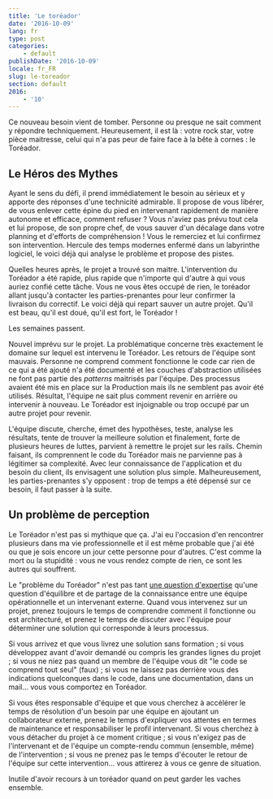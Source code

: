 ```yaml
---
title: 'Le toréador'
date: '2016-10-09'
lang: fr
type: post
categories:
    - default
publishDate: '2016-10-09'
locale: fr_FR
slug: le-toreador
section: default
2016:
    - '10'
---
```


Ce nouveau besoin vient de tomber. Personne ou presque ne sait comment y répondre techniquement. Heureusement, il est là : votre rock star, votre pièce maitresse, celui qui n'a pas peur de faire face à la bête à cornes : le Toréador.

<!--more-->

## Le Héros des Mythes

Ayant le sens du défi, il prend immédiatement le besoin au sérieux et y apporte des réponses d'une technicité admirable. Il propose de vous libérer, de vous enlever cette épine du pied en intervenant rapidement de manière autonome et efficace, comment refuser ? Vous n'aviez pas prévu tout cela et lui propose, de son propre chef, de vous sauver d'un décalage dans votre planning et d'efforts de compréhension ! Vous le remerciez et lui confirmez son intervention. Hercule des temps modernes enfermé dans un labyrinthe logiciel, le voici déjà qui analyse le problème et propose des pistes.

Quelles heures après, le projet a trouvé son maitre. L'intervention du Toréador a été rapide, plus rapide que n'importe qui d'autre à qui vous auriez confié cette tâche. Vous ne vous êtes occupé de rien, le toréador allant jusqu'à contacter les parties-prenantes pour leur confirmer la livraison du correctif. Le voici déjà qui repart sauver un autre projet. Qu'il est beau, qu'il est doué, qu'il est fort, le Toréador !

Les semaines passent.

Nouvel imprévu sur le projet. La problématique concerne très exactement le domaine sur lequel est intervenu le Toréador. Les retours de l'équipe sont mauvais. Personne ne comprend comment fonctionne le code car rien de ce qui a été ajouté n'a été documenté et les couches d'abstraction utilisées ne font pas partie des _patterns_ maitrisés par l'équipe. Des processus avaient été mis en place sur la Production mais ils ne semblent pas avoir été utilisés. Résultat, l'équipe ne sait plus comment revenir en arrière ou intervenir à nouveau. Le Toréador est injoignable ou trop occupé par un autre projet pour revenir.

L'équipe discute, cherche, émet des hypothèses, teste, analyse les résultats, tente de trouver la meilleure solution et finalement, forte de plusieurs heures de luttes, parvient à remettre le projet sur les rails. Chemin faisant, ils comprennent le code du Toréador mais ne parvienne pas à légitimer sa complexité. Avec leur connaissance de l'application et du besoin du client, ils envisagent une solution plus simple. Malheureusement, les parties-prenantes s'y opposent : trop de temps a été dépensé sur ce besoin, il faut passer à la suite.

## Un problème de perception

Le Toréador n'est pas si mythique que ça. J'ai eu l'occasion d'en rencontrer plusieurs dans ma vie professionnelle et il est même probable que j'ai été ou que je sois encore un jour cette personne pour d'autres. C'est comme la mort ou la stupidité : vous ne vous rendez compte de rien, ce sont les autres qui souffrent.

Le "problème du Toréador" n'est pas tant [une question d'expertise](/2015/09/expert-ou-pas/) qu'une question d'équilibre et de partage de la connaissance entre une équipe opérationnelle et un intervenant externe. Quand vous intervenez sur un projet, prenez toujours le temps de comprendre comment il fonctionne ou est architecturé, et prenez le temps de discuter avec l'équipe pour déterminer une solution qui corresponde à leurs processus.

Si vous arrivez et que vous livrez une solution sans formation ; si vous développez avant d'avoir demandé ou compris les grandes lignes du projet ; si vous ne niez pas quand un membre de l'équipe vous dit "le code se comprend tout seul" (faux) ; si vous ne laissez pas derrière vous des indications quelconques dans le code, dans une documentation, dans un mail… vous vous comportez en Toréador.

Si vous êtes responsable d'équipe et que vous cherchez à accélérer le temps de résolution d'un besoin par une équipe en ajoutant un collaborateur externe, prenez le temps d'expliquer vos attentes en termes de maintenance et responsabiliser le profil intervenant. Si vous cherchez à vous détacher du projet à ce moment critique ; si vous n'exigez pas de l'intervenant et de l'équipe un compte-rendu commun (ensemble, même) de l'intervention ; si vous ne prenez pas le temps d'écouter le retour de l'équipe sur cette intervention… vous attirerez à vous ce genre de situation.

Inutile d'avoir recours à un toréador quand on peut garder les vaches ensemble.
